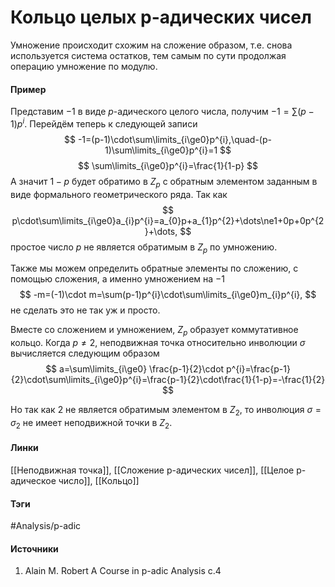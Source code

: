 # Кольцо целых p-адических чисел
Умножение происходит схожим на сложение образом, т.е. снова используется система остатков, тем самым по сути продолжая операцию умножение по модулю. 
#### Пример
Представим $-1$ в виде $p$-адического целого числа, получим $-1=\sum(p-1)p^{i}$. Перейдём теперь к следующей записи
$$
-1=(p-1)\cdot\sum\limits_{i\ge0}p^{i},\quad-(p-1)\sum\limits_{i\ge0}p^{i}=1
$$
$$
\sum\limits_{i\ge0}p^{i}=\frac{1}{1-p}
$$
А значит $1-p$ будет обратимо в $Z_{p}$ с обратным элементом заданным в виде формального геометрического ряда. Так как 
$$
p\cdot\sum\limits_{i\ge0}a_{i}p^{i}=a_{0}p+a_{1}p^{2}+\dots\ne1+0p+0p^{2}+\dots,
$$
простое число $p$ не является обратимым в $Z_{p}$ по умножению.

Также мы можем определить обратные элементы по сложению, с помощью сложения, а именно умножением на $-1$
$$
-m=(-1)\cdot m=\sum(p-1)p^{i}\cdot\sum\limits_{i\ge0}m_{i}p^{i},
$$
не сделать это не так уж и просто.

Вместе со сложением и умножением, $Z_{p}$ образует коммутативное кольцо. Когда $p\ne2$, неподвижная точка относительно инволюции $\sigma$ вычисляется следующим образом
$$
a=\sum\limits_{i\ge0} \frac{p-1}{2}\cdot p^{i}=\frac{p-1}{2}\cdot\sum\limits_{i\ge0}p^{i}=\frac{p-1}{2}\cdot\frac{1}{1-p}=-\frac{1}{2}
$$

Но так как $2$ не является обратимым элементом в $Z_{2}$, то инволюция $\sigma=\sigma_{2}$ не имеет неподвижной точки в $Z_{2}$.
#### Линки
 [[Неподвижная точка]],
 [[Сложение p-адических чисел]],
 [[Целое p-адическое число]],
 [[Кольцо]]
#### Тэги
 #Analysis/p-adic 
#### Источники
1. Alain M. Robert A Course in p-adic Analysis c.4